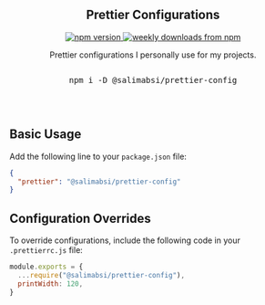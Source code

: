 <h2 align="center">Prettier Configurations</h2>
<p align="center">
  <a href="https://www.npmjs.com/package/@salimabsi/prettier-config">
    <img alt="npm version" src="https://img.shields.io/npm/v/@salimabsi/prettier-config.svg?style=flat-square">
    <img alt="weekly downloads from npm" src="https://img.shields.io/npm/dw/@salimabsi/prettier-config.svg?style=flat-square">
  </a>
  <br />
  <p align="center">
    Prettier configurations I personally use for my projects.
  </p>
  <pre><p align="center">npm i -D @salimabsi/prettier-config</p></pre>
</p>

&nbsp;

## Basic Usage

Add the following line to your `package.json` file:

```json
{
  "prettier": "@salimabsi/prettier-config"
}
```

## Configuration Overrides

To override configurations, include the following code in your `.prettierrc.js` file:

```js
module.exports = {
  ...require("@salimabsi/prettier-config"),
  printWidth: 120,
}
```
